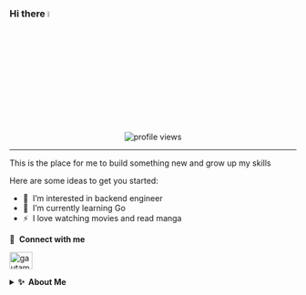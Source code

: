### Hi there <a href="https://www.gautamkrishnar.com/"><img src="https://media.giphy.com/media/hvRJCLFzcasrR4ia7z/giphy.gif" width="5%"> </a>

<p align="center">
  <img src="https://gpvc.arturio.dev/khalidrianda" alt="profile views"> 
</p>

---

This is the place for me to build something new and grow up my skills

Here are some ideas to get you started:

- 🔭 &nbsp;I’m interested in backend engineer
- 🌱 &nbsp;I’m currently learning Go
- ⚡ &nbsp;I love watching movies and read manga

🔗 &nbsp;**Connect with me**
<p align="left">
<a href="https://www.linkedin.com/in/khalidrianda/" target="blank"><img align="center" src="https://raw.githubusercontent.com/rahuldkjain/github-profile-readme-generator/master/src/images/icons/Social/linked-in-alt.svg" alt="gautamkrishnar" height="30" width="40" /></a>

<details>
  <summary><b>✨&nbsp;&nbsp;About&nbsp;Me</b></summary>
  <br/>
  
I am a Backend Developer with 1 years of experience in developing applications or software.

### My Opensource Story
All of my projects are released as open-source on GitHub, this includes some of my GitHub trending projects:
- [GunTour](https://github.com/GunTour/Back-End) - An application to help mountaineers who want to book tickets, hire a ranger and rental goods for climbing. This project contains database using MySQL, ORM using GORM, a container using docker, server using AWS EC2, and external API using Google Calendar API, Gmail API, and Midtrans API.
- [Healtymart](https://github.com/E-Commerce-App-Team-5/Back-End) - people who want to be a seller and a buyer at the same time in this application. this app can be used for selling vegetables and fruits and has integrated with a payment gateway system which easier to pay.
- [InFTSeries](https://github.com/khalidrianda/InFTSeries) - An application to forecast data using the fuzzy times series method which is intended to complete a college thesis. This project using framework CodeIgniter, and MySQL.

I learned C, Java, and PHP when I was in college and took some classes for mastering the backend with go and I still want learning more about programming, and apply it for better purposes.

</details>
